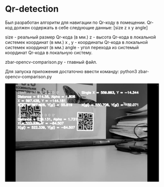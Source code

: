 # Qr-detection
Был разработан алгоритм для навигации по Qr-коду в помещении.
Qr-код должен содержать в себе следующие данные:
[size z x y angle]

size - реальный размер Qr-кода  (в мм.)
z - высота Qr-кода в локальной системек координат  (в мм.)
x , y - координаты Qr-кода в локальной системек координат  (в мм.)
angle - угол перехода из системый координат Qr-кода в локальную систему.  

zbar-opencv-comparison.py - главный файл.

Для запуска приложения достаточно ввести команду:
python3 zbar-opencv-comparison.py

![Image alt](https://github.com/ShayhMaksim/Qr-detection/blob/main/test/ForGithub.png)

